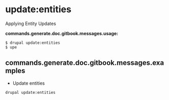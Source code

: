 # update:entities
Applying Entity Updates

**commands.generate.doc.gitbook.messages.usage:**
```
$ drupal update:entities
$ upe
```

## commands.generate.doc.gitbook.messages.examples
* Update entities
```
drupal update:entities
```
